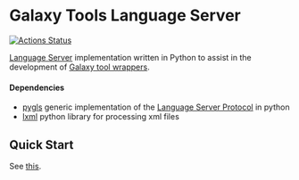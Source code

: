 # Galaxy Tools Language Server
[![Actions Status](https://github.com/davelopez/galaxy-tools-extension/workflows/CI/badge.svg)](https://github.com/davelopez/galaxy-tools-extension/actions)

[Language Server](https://microsoft.github.io/language-server-protocol/) implementation written in Python to assist in the development of [Galaxy tool wrappers](https://docs.galaxyproject.org/en/latest/dev/schema.html).

#### Dependencies
* [pygls](https://github.com/openlawlibrary/pygls) generic implementation of the [Language Server Protocol](https://microsoft.github.io/language-server-protocol/specification) in python
* [lxml](https://lxml.de/index.html) python library for processing xml files


## Quick Start
See [this](https://github.com/davelopez/galaxy-tools-extension/blob/master/README.md#quick-start).